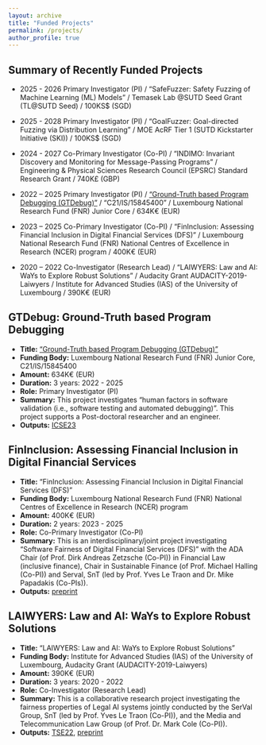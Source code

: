 ```yaml
---
layout: archive
title: "Funded Projects"
permalink: /projects/
author_profile: true
---
```


Summary of Recently Funded Projects 
----------------------------------

* 2025 - 2026 Primary Investigator (PI) / “SafeFuzzer: Safety Fuzzing of Machine Learning (ML) Models” / Temasek Lab @SUTD Seed Grant (TL@SUTD Seed) / 100KS$ (SGD)

* 2025 - 2028 Primary Investigator (PI) / “GoalFuzzer: Goal-directed Fuzzing via Distribution Learning” / MOE AcRF Tier 1 (SUTD Kickstarter Initiative (SKI)) / 100KS$ (SGD)

* 2024 - 2027 Co-Primary Investigator (Co-PI) / “INDIMO: Invariant Discovery and Monitoring for Message-Passing Programs” / Engineering & Physical Sciences Research Council (EPSRC) Standard Research Grant / 740K£ (GBP)

* 2022 – 2025 Primary Investigator (PI) / [“Ground-Truth based Program Debugging (GTDebug)”](https://www.fnr.lu/results-2021-core-call/#1620407951711-54861d53-816d) / “C21/IS/15845400” / Luxembourg National Research Fund (FNR) Junior Core / 634K€ (EUR) 

* 2023 – 2025 	Co-Primary Investigator (Co-PI) / “FinInclusion: Assessing Financial Inclusion in Digital Financial Services (DFS)” / Luxembourg National Research Fund (FNR) National Centres of Excellence in Research (NCER) program / 400K€ (EUR) 

* 2020 – 2022 	Co-Investigator (Research Lead) / “LAIWYERS: Law and AI: WaYs to Explore Robust Solutions” / Audacity Grant AUDACITY-2019-Laiwyers / Institute for Advanced Studies (IAS) of the University of Luxembourg / 390K€ (EUR) 


GTDebug: Ground-Truth based Program Debugging
------------------------
* **Title:** [“Ground-Truth based Program Debugging (GTDebug)”](https://www.fnr.lu/results-2021-core-call/#1620407951711-54861d53-816d)
* **Funding Body:** Luxembourg National Research Fund (FNR) Junior Core, C21/IS/15845400
* **Amount:** 634K€ (EUR)
* **Duration:** 3 years: 2022 - 2025
* **Role:** Primary Investigator (PI) 
* **Summary:** This project investigates “human factors in software validation (i.e., software testing and automated debugging)”. This project supports a Post-doctoral researcher and an engineer.
* **Outputs:** [ICSE23](https://ieeexplore.ieee.org/abstract/document/10172588)

FinInclusion: Assessing Financial Inclusion in Digital Financial Services
------------------------
* **Title:** “FinInclusion: Assessing Financial Inclusion in Digital Financial Services (DFS)”
* **Funding Body:** Luxembourg National Research Fund (FNR) National Centres of Excellence in Research (NCER) program
* **Amount:** 400K€ (EUR)
* **Duration:** 2 years: 2023 - 2025
* **Role:** Co-Primary Investigator (Co-PI)
* **Summary:** This is an interdisciplinary/joint project investigating “Software Fairness of Digital Financial Services (DFS)” with the ADA Chair (of Prof. Dirk Andreas Zetzsche (Co-PI)) in Financial Law (inclusive finance), Chair in Sustainable Finance (of Prof. Michael Halling (Co-PI)) and Serval, SnT (led by Prof. Yves Le Traon and Dr. Mike Papadakis (Co-PIs)).
* **Outputs:** [preprint](https://arxiv.org/pdf/2205.08809)

LAIWYERS: Law and AI: WaYs to Explore Robust Solutions
------------------------
* **Title:** “LAIWYERS: Law and AI: WaYs to Explore Robust Solutions” 
* **Funding Body:** Institute for Advanced Studies (IAS) of the University of Luxembourg, Audacity Grant (AUDACITY-2019-Laiwyers)
* **Amount:** 390K€ (EUR)
* **Duration:** 3 years: 2020 - 2022
* **Role:** Co-Investigator (Research Lead)
* **Summary:** This is a collaborative research project investigating the fairness properties of Legal AI systems jointly conducted by the SerVal Group, SnT (led by Prof. Yves Le Traon (Co-PI)), and the Media and Telecommunication Law Group (of  Prof. Dr. Mark Cole (Co-PI)).
* **Outputs:** [TSE22](https://ieeexplore.ieee.org/abstract/document/9678017), [preprint](https://arxiv.org/pdf/2305.13935)
